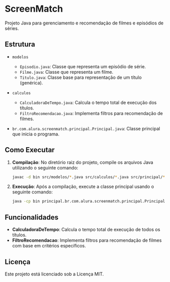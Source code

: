 # ScreenMatch

Projeto Java para gerenciamento e recomendação de filmes e episódios de séries.

## Estrutura

- `modelos`
  - `Episodio.java`: Classe que representa um episódio de série.
  - `Filme.java`: Classe que representa um filme.
  - `Titulo.java`: Classe base para representação de um título (genérica).

- `calculos`
  - `CalculadoraDeTempo.java`: Calcula o tempo total de execução dos títulos.
  - `FiltroRecomendacao.java`: Implementa filtros para recomendação de filmes.

- `br.com.alura.screenmatch.principal.Principal.java`: Classe principal que inicia o programa.

## Como Executar

1. **Compilação**: No diretório raiz do projeto, compile os arquivos Java utilizando o seguinte comando:
   ```bash
   javac -d bin src/modelos/*.java src/calculos/*.java src/principal/*.java
2. **Execução**: Após a compilação, execute a classe principal usando o seguinte comando:
    ```bash
   java -cp bin principal.br.com.alura.screenmatch.principal.Principal

## Funcionalidades

- **CalculadoraDeTempo**: Calcula o tempo total de execução de todos os títulos.
- **FiltroRecomendacao**: Implementa filtros para recomendação de filmes com base em critérios específicos.

## Licença

Este projeto está licenciado sob a Licença MIT.
